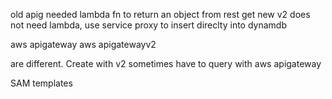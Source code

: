 old apig needed lambda fn to return an object from rest get
new v2 does not need lambda, use service proxy to insert direclty into dynamdb

aws apigateway
aws apigatewayv2

are different. Create with v2 sometimes have to query with aws apigateway

SAM templates
